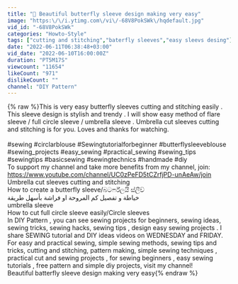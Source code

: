 ```yaml
---
title: "🦋 Beautiful butterfly sleeve design making very easy"
image: "https:\/\/i.ytimg.com\/vi\/-68V8PokSWk\/hqdefault.jpg"
vid_id: "-68V8PokSWk"
categories: "Howto-Style"
tags: ["cutting and stitching","baterfly sleeves","easy sleevs desing"]
date: "2022-06-11T06:38:48+03:00"
vid_date: "2022-06-10T16:00:00Z"
duration: "PT5M17S"
viewcount: "11654"
likeCount: "971"
dislikeCount: ""
channel: "DIY Pattern"
---
```

{% raw %}This is very easy butterfly sleeves cutting and stitching easily . This sleeve design is stylish and trendy . I will show easy method of flare sleeve / full circle sleeve / umbrella sleeve . Umbrella cut sleeves cutting and stitching is for you. Loves and thanks for watching.<br /> <br />#sewing #circlarblouse #Sewingtutorialforbeginner #butterflysleeveblouse <br />#sewing_projects #easy_sewing #practical_sewing #sewing_tips #sewingtips #basicsewing #sewingtechnics #handmade #diy<br />To support my channel and take more benefits from my channel, join:<br /><a rel="nofollow" target="blank" href="https://www.youtube.com/channel/UC0zPeFD5tCZrfjPD-unAeAw/join">https://www.youtube.com/channel/UC0zPeFD5tCZrfjPD-unAeAw/join</a><br />Umbrella cut sleeves cutting and stitching<br />How to create a butterfly sleeve/බටර්ෆ්ලයි ස්ලීව්<br />خياطة و تفصيل كم المروحة او فراشة بأسهل طريقة<br />umbrella sleeve<br />How to cut full circle sleeve easily/Circle sleeves<br />In DIY Pattern , you can see sewing projects for beginners, sewing ideas, sewing tricks, sewing hacks, sewing tips , design easy sewing projects . I share SEWING tutorial and DIY ideas videos on WEDNESDAY and FRIDAY.<br />For easy and practical sewing, simple sewing methods, sewing tips and tricks, cutting and stitching, pattern making, simple sewing techniques , practical cut and sewing projects , for sewing beginners , easy sewing tutorials , free pattern and simple diy projects, visit my channel!<br />Beautiful batterfly sleeve design making very easy{% endraw %}

